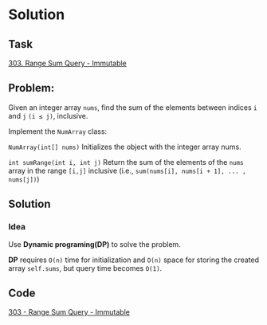# Solution

## Task

[303. Range Sum Query - Immutable](https://leetcode-cn.com/problems/range-sum-query-immutable/)


## Problem:

Given an integer array ``nums``, find the sum of the elements between indices ``i`` and ``j`` ``(i ≤ j)``, inclusive.


Implement the ``NumArray`` class:


``NumArray(int[] nums)`` Initializes the object with the integer array nums.

``int sumRange(int i, int j)`` Return the sum of the elements of the ``nums`` array in the range ``[i,j]`` inclusive (i.e., ``sum(nums[i], nums[i + 1], ... , nums[j])``)


## Solution

### Idea
Use **Dynamic programing(DP)** to solve the problem.

**DP** requires ``O(n)`` time for initialization and ``O(n)`` space for storing the created array ``self.sums``, but query time becomes ``O(1)``.

## Code
[303 - Range Sum Query - Immutable](https://github.com/0oTedo0/Leetcode-Exercises/blob/main/Daily%20Exercises/Mar%202021/2021-03-01/303%20-%20Range%20Sum%20Query%20-%20Immutable.py)



